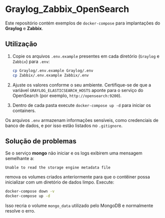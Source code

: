 # Graylog_Zabbix_OpenSearch

Este repositório contém exemplos de `docker-compose` para implantações do **Graylog** e **Zabbix**.

## Utilização

1. Copie os arquivos `.env.example` presentes em cada diretório (`Graylog` e `Zabbix`) para `.env`:

   ```bash
   cp Graylog/.env.example Graylog/.env
   cp Zabbix/.env.example Zabbix/.env
   ```

2. Ajuste os valores conforme o seu ambiente.
   Certifique-se de que a variável `GRAYLOG_ELASTICSEARCH_HOSTS` aponte para o serviço do OpenSearch (por exemplo, `http://opensearch:9200`).
3. Dentro de cada pasta execute `docker-compose up -d` para iniciar os containers.

Os arquivos `.env` armazenam informações sensíveis, como credenciais de banco de dados, e por isso estão listados no `.gitignore`.

## Solução de problemas

Se o serviço **mongo** não iniciar e os logs exibirem uma mensagem semelhante a:

```
Unable to read the storage engine metadata file
```

remova os volumes criados anteriormente para que o contêiner possa inicializar
com um diretório de dados limpo. Execute:

```bash
docker-compose down -v
docker-compose up -d
```

Isso recria o volume `mongo_data` utilizado pelo MongoDB e normalmente resolve o
erro.
